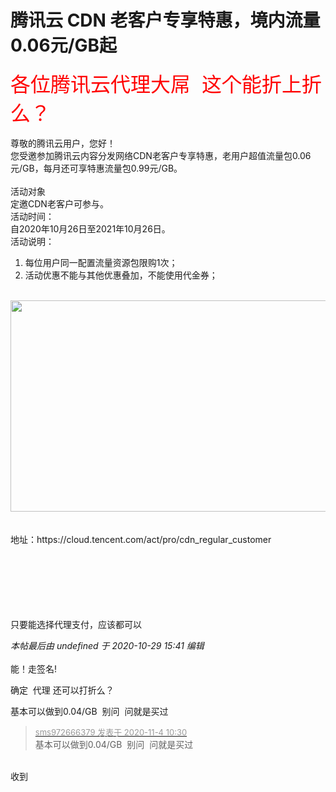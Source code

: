 # 腾讯云 CDN 老客户专享特惠，境内流量0.06元/GB起


<font size="6"><font color="Red">各位腾讯云代理大屌&nbsp;&nbsp;这个能折上折么？</font></font><br />
<br />
尊敬的腾讯云用户，您好！<br />
您受邀参加腾讯云内容分发网络CDN老客户专享特惠，老用户超值流量包0.06元/GB，每月还可享特惠流量包0.99元/GB。<br />
<br />
活动对象<br />
定邀CDN老客户可参与。<br />
活动时间：<br />
自2020年10月26日至2021年10月26日。<br />
活动说明：<br />
1. 每位用户同一配置流量资源包限购1次；<br />
2. 活动优惠不能与其他优惠叠加，不能使用代金券；<br />
<br />
<img id="aimg_ZPGZT" onclick="zoom(this, this.src, 0, 0, 0)" class="zoom" width="600" height="338" src="https://s1.ax1x.com/2020/10/29/BGgeYQ.png" onmouseover="img_onmouseoverfunc(this)" onclick="zoom(this)" style="cursor:pointer" border="0" alt="" /><br />
<br />
<br />
地址：https://cloud.tencent.com/act/pro/cdn_regular_customer<br />
<br />
<br />
<br />
<br />
<br />
<br />


只要能选择代理支付，应该都可以

<i class="pstatus"> 本帖最后由 undefined 于 2020-10-29 15:41 编辑 </i><br />
<br />
能！走签名! <img src="static/image/smiley/default/lol.gif" smilieid="12" border="0" alt="" /> 

确定&nbsp;&nbsp;代理 还可以打折么？

基本可以做到0.04/GB&nbsp;&nbsp;别问&nbsp;&nbsp;问就是买过<img src="static/image/smiley/yct/018.gif" smilieid="36" border="0" alt="" />

<div class="quote"><blockquote><font size="2"><a href="https://www.hostloc.com/forum.php?mod=redirect&amp;goto=findpost&amp;pid=9400012&amp;ptid=759837" target="_blank"><font color="#999999">sms972666379 发表于 2020-11-4 10:30</font></a></font><br />
基本可以做到0.04/GB&nbsp;&nbsp;别问&nbsp;&nbsp;问就是买过</blockquote></div><br />
收到
